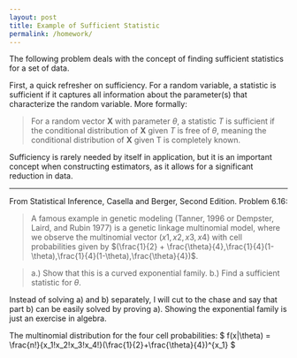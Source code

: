 ```yaml
---
layout: post
title: Example of Sufficient Statistic
permalink: /homework/
---
```


The following problem deals with the concept of finding sufficient statistics for a set of data. 

First, a quick refresher on sufficiency. For a random variable, a statistic is sufficient if it captures all information about  the parameter(s) that characterize the random variable. More formally:
> For a random vector $\textbf{X}$ with parameter $\theta$, a statistic $T$ is sufficient if the conditional distribution of $\textbf{X}$ given $T$ is free of $\theta$, meaning the conditional distribution of $\textbf{X}$ given T is completely known. 

Sufficiency is rarely needed by itself in application, but it is an important concept when constructing estimators, as it allows for a significant reduction in data.

***

From Statistical Inference, Casella and Berger, Second Edition. Problem 6.16:
> A famous example in genetic modeling (Tanner, 1996 or Dempster, Laird, and Rubin 1977) is a genetic
linkage multinomial model, where we observe the multinomial vector $(x1,x2,x3,x4)$ with cell probabilities given by $(\frac{1}{2} + \frac{\theta}{4},\frac{1}{4}(1-\theta),\frac{1}{4}(1-\theta),\frac{\theta}{4})$.

>   a.) Show that this is a curved exponential family.
>   b.) Find a sufficient statistic for $\theta$.

Instead of solving a) and b) separately, I will cut to the chase and say that part b) can be easily solved by proving a). Showing the exponential family is just an exercise in algebra.

The multinomial distribution for the four cell probabilities:
$ f(x|\theta) = \frac{n!}{x_1!x_2!x_3!x_4!}(\frac{1}{2}+\frac{\theta}{4})^{x_1} $

